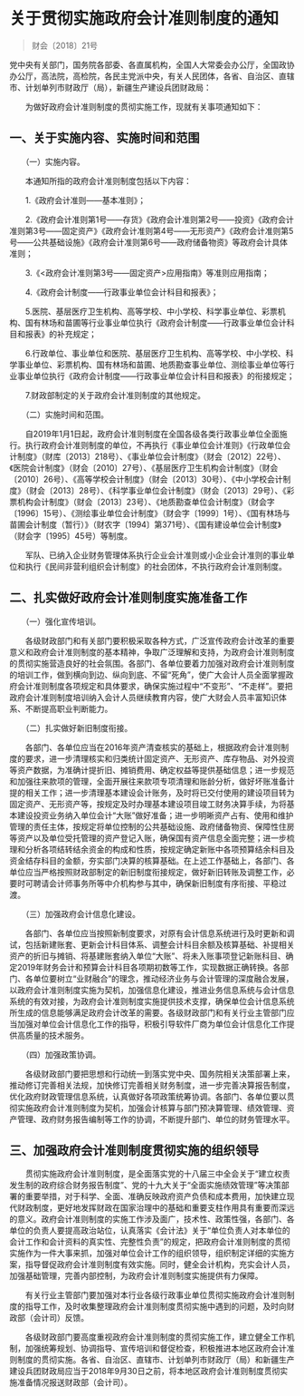 # 关于贯彻实施政府会计准则制度的通知

> 财会〔2018〕21号

党中央有关部门，国务院各部委、各直属机构，全国人大常委会办公厅，全国政协办公厅，高法院，高检院，各民主党派中央，有关人民团体，各省、自治区、直辖市、计划单列市财政厅（局），新疆生产建设兵团财政局：

　　为做好政府会计准则制度的贯彻实施工作，现就有关事项通知如下：

##  一、关于实施内容、实施时间和范围

　　（一）实施内容。

　　本通知所指的政府会计准则制度包括以下内容：

　　1.《政府会计准则——基本准则》；

　　2.《政府会计准则第1号——存货》《政府会计准则第2号——投资》《政府会计准则第3号——固定资产》《政府会计准则第4号——无形资产》《政府会计准则第5号——公共基础设施》《政府会计准则第6号——政府储备物资》等政府会计具体准则；

　　3.《<政府会计准则第3号——固定资产>应用指南》等准则应用指南；

　　4.《政府会计制度——行政事业单位会计科目和报表》；

　　5.医院、基层医疗卫生机构、高等学校、中小学校、科学事业单位、彩票机构、国有林场和苗圃等行业事业单位执行《政府会计制度——行政事业单位会计科目和报表》的补充规定；

　　6.行政单位、事业单位和医院、基层医疗卫生机构、高等学校、中小学校、科学事业单位、彩票机构、国有林场和苗圃、地质勘查事业单位、测绘事业单位等行业事业单位执行《政府会计制度——行政事业单位会计科目和报表》的衔接规定；

　　7.财政部制定的关于政府会计准则制度的其他规定。

　　（二）实施时间和范围。

　　自2019年1月1日起，政府会计准则制度在全国各级各类行政事业单位全面施行。执行政府会计准则制度的单位，不再执行《事业单位会计准则》《行政单位会计制度》（财库〔2013〕218号）、《事业单位会计制度》（财会〔2012〕22号）、《医院会计制度》（财会〔2010〕27号）、《基层医疗卫生机构会计制度》（财会〔2010〕26号）、《高等学校会计制度》（财会〔2013〕30号）、《中小学校会计制度》（财会〔2013〕28号）、《科学事业单位会计制度》（财会〔2013〕29号）、《彩票机构会计制度》（财会〔2013〕23号）、《地质勘查单位会计制度》（财会字〔1996〕15号）、《测绘事业单位会计制度》（财会字〔1999〕1号）、《国有林场与苗圃会计制度（暂行）》（财农字〔1994〕第371号）、《国有建设单位会计制度》（财会字〔1995〕45号）等制度。

　　军队、已纳入企业财务管理体系执行企业会计准则或小企业会计准则的事业单位和执行《民间非营利组织会计制度》的社会团体，不执行政府会计准则制度。

##  二、扎实做好政府会计准则制度实施准备工作

　　（一）强化宣传培训。

　　各级财政部门和有关部门要积极采取各种方式，广泛宣传政府会计改革的重要意义和政府会计准则制度的基本精神，争取广泛理解和支持，为政府会计准则制度的贯彻实施营造良好的社会氛围。各部门、各单位要着力加强对政府会计准则制度的培训工作，做到横向到边、纵向到底、不留“死角”，使广大会计人员全面掌握政府会计准则制度各项规定和具体要求，确保实施过程中“不变形”、“不走样”。要把政府会计准则制度培训纳入会计人员继续教育内容，使广大财会人员丰富知识体系、不断提高职业判断能力。

　　（二）扎实做好新旧制度衔接。

　　各部门、各单位应当在2016年资产清查核实的基础上，根据政府会计准则制度的要求，进一步清理核实和归类统计固定资产、无形资产、库存物品、对外投资等资产数据，为准确计提折旧、摊销费用、确定权益等提供基础信息；进一步规范和加强往来款项的管理，全面开展往来款项专项清理和账龄分析，做好坏账准备计提的相关工作；进一步清理基本建设会计账务，及时将已交付使用的建设项目转为固定资产、无形资产等，按规定及时办理基本建设项目竣工财务决算手续，为将基本建设投资业务纳入单位会计“大账”做好准备；进一步明晰资产占有、使用和维护管理的责任主体，按规定将单位控制的公共基础设施、政府储备物资、保障性住房等资产以及单位受托管理的资产登记入账，确保国有资产信息全面完整；进一步梳理和分析各项结转结余资金的构成和性质，按规定确定新账中各项预算结余科目及资金结存科目的金额，夯实部门决算的核算基础。在上述工作基础上，各部门、各单位应当严格按照财政部制定的新旧制度衔接规定，做好新旧转账及调整工作，必要时可聘请会计师事务所等中介机构参与其中，确保新旧制度有序衔接、平稳过渡。

　　（三）加强政府会计信息化建设。

　　各部门、各单位应当按照新制度要求，对原有会计信息系统进行及时更新和调试，包括新建账套、更新会计科目体系、调整会计科目余额及核算基础、补提相关资产的折旧与摊销、将基建账套纳入单位“大账”、将未入账事项登记新账科目、确定2019年财务会计和预算会计科目各项期初数等工作，实现数据正确转换。各部门、各单位要树立“业财融合”的理念，推动经济业务与会计管理的深度融合发展，以政府会计准则制度实施为契机，加强信息化建设，推进业务信息系统与会计信息系统的有效对接，为政府会计准则制度实施提供技术支撑，确保单位会计信息系统所生成的信息能够满足政府会计改革的需要。各级财政部门和有关行业主管部门应当加强对单位会计信息化工作的指导，积极引导软件厂商为单位会计信息化工作提供高质量的技术服务。

　　（四）加强政策协调。

　　各级财政部门要把思想和行动统一到落实党中央、国务院相关决策部署上来，推动修订完善相关法规，加快修订完善相关财务制度，进一步完善决算报告制度，优化政府财政管理信息系统，认真做好各项政策统筹协调。各部门、各单位要以贯彻实施政府会计准则制度为契机，加强会计核算与部门预决算管理、绩效管理、资产管理、政府财务报告编制等工作的协调，不断提升部门、单位的财务管理水平。

##  三、加强政府会计准则制度贯彻实施的组织领导

　　贯彻实施政府会计准则制度，是全面落实党的十八届三中全会关于“建立权责发生制的政府综合财务报告制度”、党的十九大关于“全面实施绩效管理”等决策部署的重要举措，对于科学、全面、准确反映政府资产负债和成本费用，加快建立现代财政制度，更好地发挥财政在国家治理中的基础和重要支柱作用具有重要而深远的意义。政府会计准则制度的实施工作涉及面广，技术性、政策性强，各部门、各单位的负责人要提高政治站位，认真落实《会计法》关于“单位负责人对本单位的会计工作和会计资料的真实性、完整性负责”的规定，把政府会计准则制度的贯彻实施作为一件大事来抓，加强对单位会计工作的组织领导，组织制定详细的实施方案，指导督促政府会计准则制度有效实施。同时，健全会计机构，充实会计人员，加强基础管理，完善内部控制，为政府会计准则制度实施提供有力保障。

　　有关行业主管部门要加强对本行业各级行政事业单位贯彻实施政府会计准则制度的指导工作，及时收集整理政府会计准则制度贯彻实施中遇到的问题，及时向财政部（会计司）反馈。

　　各级财政部门要高度重视政府会计准则制度的贯彻实施工作，建立健全工作机制，加强统筹规划、协调指导、宣传培训和督促检查，积极推进本地区政府会计准则制度的贯彻实施。各省、自治区、直辖市、计划单列市财政厅（局）和新疆生产建设兵团财政局应当于2018年9月30日之前，将本地区政府会计准则制度贯彻实施准备情况报送财政部（会计司）。